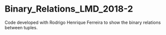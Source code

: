 # Binary_Relations_LMD_2018-2
Code developed with Rodrigo Henrique Ferreira to show the binary relations between tuples.

